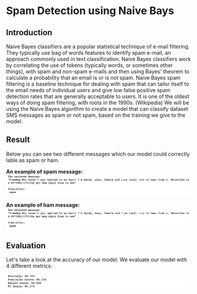 # Spam Detection using Naive Bays

## Introduction
Naive Bayes classifiers are a popular statistical technique of e-mail filtering. They typically use bag of words features to identify spam e-mail, an approach commonly used in text classification.
Naive Bayes classifiers work by correlating the use of tokens (typically words, or sometimes other things), with spam and non-spam e-mails and then using Bayes' theorem to calculate a probability that an email is or is not spam.
Naive Bayes spam filtering is a baseline technique for dealing with spam that can tailor itself to the email needs of individual users and give low false positive spam detection rates that are generally acceptable to users. It is one of the oldest ways of doing spam filtering, with roots in the 1990s. (Wikipedia)
We will be using the Naive Bayes algorithm to create a model that can classify dataset SMS messages as spam or not spam, based on the training we give to the model.

## Result
Below you can see two different messages which our model could correctly lable as spam or ham.
 
**An example of spam message:**
<img src="./assets/result 1.png">
 
**An example of ham message:**
<img src="./assets/result 1.png">
 
 
## Evaluation
Let's take a look at the accuracy of our model. We evaluate our model with 4 different metrics:

<img src="./assets/metrics.png">
